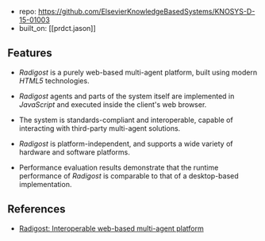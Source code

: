 
- repo: https://github.com/ElsevierKnowledgeBasedSystems/KNOSYS-D-15-01003
- built_on: [[prdct.jason]]

## Features

-   _Radigost_ is a purely web-based multi-agent platform, built using modern _HTML5_ technologies.
    
-   _Radigost_ agents and parts of the system itself are implemented in _JavaScript_ and executed inside the client's web browser.
    
-   The system is standards-compliant and interoperable, capable of interacting with third-party multi-agent solutions.
    
-   _Radigost_ is platform-independent, and supports a wide variety of hardware and software platforms.
    
-   Performance evaluation results demonstrate that the runtime performance of _Radigost_ is comparable to that of a desktop-based implementation.

## References

- [Radigost: Interoperable web-based multi-agent platform](https://www.sciencedirect.com/science/article/abs/pii/S0164121214000028)
